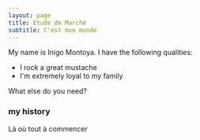 ```yaml
---
layout: page
title: Etude de Marché
subtitle: C'est mon monde
---
```


My name is Inigo Montoya. I have the following qualities:

- I rock a great mustache
- I'm extremely loyal to my family

What else do you need?

### my history

Là où tout à commencer
